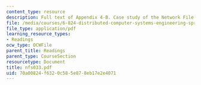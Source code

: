 ```yaml
---
content_type: resource
description: Full text of Appendix 4-B. Case study of the Network File System (NFS)
file: /media/courses/6-824-distributed-computer-systems-engineering-spring-2006/70a00824f6320c585e878eb17e2e4071_nfs033.pdf
file_type: application/pdf
learning_resource_types:
- Readings
ocw_type: OCWFile
parent_title: Readings
parent_type: CourseSection
resourcetype: Document
title: nfs033.pdf
uid: 70a00824-f632-0c58-5e87-8eb17e2e4071
---
```

